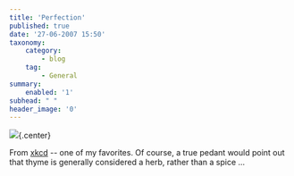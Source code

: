 ```yaml
---
title: 'Perfection'
published: true
date: '27-06-2007 15:50'
taxonomy:
    category:
        - blog
    tag:
        - General
summary:
    enabled: '1'
subhead: " "
header_image: '0'
---
```


![](https://imgs.xkcd.com/comics/organic_fuel.png){.center}

From [xkcd](http://xkcd.com/c282.html) -- one of my favorites. Of course, a true pedant would point out that thyme is generally considered a herb, rather than a spice ...
